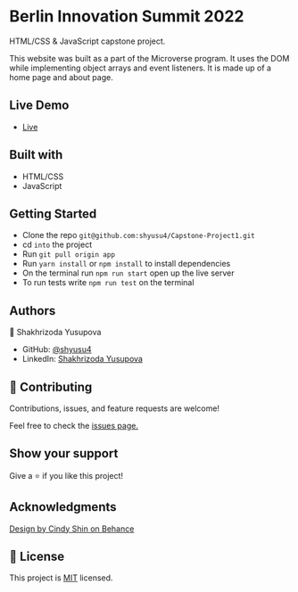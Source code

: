 # Berlin Innovation Summit 2022
HTML/CSS &amp; JavaScript capstone project.

This website was built as a part of the Microverse program. It uses the DOM while implementing object arrays and event listeners. It is made up of a home page and about page.

## Live Demo

- [Live](https://shyusu4.github.io/Capstone-Project1/)

## Built with

- HTML/CSS
- JavaScript

## Getting Started

- Clone the repo `git@github.com:shyusu4/Capstone-Project1.git`
- cd `into` the project
- Run `git pull origin app`
- Run `yarn install` or `npm install` to install dependencies
- On the terminal run `npm run start` open up the live server
- To run tests write `npm run test` on the terminal

## Authors

👤 Shakhrizoda Yusupova

- GitHub: [@shyusu4](https://github.com/shyusu4)
- LinkedIn: [Shakhrizoda Yusupova](https://www.linkedin.com/in/shakhrizoda-yusupova-789253229/?originalSubdomain=uz)

## 🤝 Contributing
Contributions, issues, and feature requests are welcome!

Feel free to check the [issues page.](https://github.com/shyusu4/Capstone-Project1/issues)

## Show your support
Give a ⭐️ if you like this project!

## Acknowledgments

[Design by Cindy Shin on Behance](https://www.behance.net/gallery/29845175/CC-Global-Summit-2015)

## 📝 License

This project is [MIT](https://github.com/shyusu4/Capstone-Project1/blob/capstone/MIT.md) licensed.
